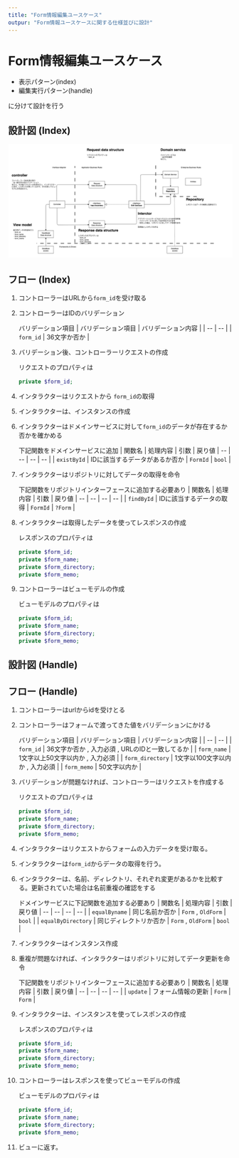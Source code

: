 ```yaml
---
title: "Form情報編集ユースケース"
outpur: "Form情報ユースケースに関する仕様並びに設計"
---
```


# Form情報編集ユースケース

* 表示パターン(index)
* 編集実行パターン(handle)

に分けて設計を行う

## 設計図 (Index)
![設計図(index)](https://github.com/takashiraki/github_image/blob/master/images/adas/form/editIndex.png)

## フロー (Index)

1. コントローラーはURLから`form_id`を受け取る
2. コントローラーはIDのバリデーション

    バリデーション項目
    | バリデーション項目 | バリデーション内容 |
    | -- | -- |
    |  `form_id` | 36文字か否か |

3. バリデーション後、コントローラーリクエストの作成

    リクエストのプロパティは
    ```php
    private $form_id;
    ```

4. インタラクターはリクエストから `form_id`の取得
5. インタラクターは、インスタンスの作成
6. インタラクターはドメインサービスに対して`form_id`のデータが存在するか否かを確かめる

    下記関数をドメインサービスに追加
    | 関数名 | 処理内容 | 引数 | 戻り値
    | -- | -- | -- | -- |
    |  `existById` | IDに該当するデータがあるか否か | `FormId` | `bool` |

7. インタラクターはリポジトリに対してデータの取得を命令

    下記関数をリポジトリインターフェースに追加する必要あり
    | 関数名 | 処理内容 | 引数 | 戻り値
    | -- | -- | -- | -- |
    |  `findById` | IDに該当するデータの取得 | `FormId` | `?Form` |

8. インタラクターは取得したデータを使ってレスポンスの作成

    レスポンスのプロパティは
    ```php
    private $form_id;
    private $form_name;
    private $form_directory;
    private $form_memo;
    ```

9. コントローラーはビューモデルの作成

    ビューモデルのプロパティは
    ```php
    private $form_id;
    private $form_name;
    private $form_directory;
    private $form_memo;
    ```

## 設計図 (Handle)

## フロー (Handle)

1. コントローラーはurlからidを受けとる
2. コントローラーはフォームで渡ってきた値をバリデーションにかける

    バリデーション項目
    | バリデーション項目 | バリデーション内容 |
    | -- | -- |
    | `form_id` | 36文字か否か , 入力必須 , URLのIDと一致してるか |
    | `form_name` | 1文字以上50文字以内か , 入力必須 |
    | `form_directory` | 1文字以100文字以内か , 入力必須 |
    | `form_memo` | 50文字以内か |

3. バリデーションが問題なければ、コントローラーはリクエストを作成する

    リクエストのプロパティは
    ```php
    private $form_id;
    private $form_name;
    private $form_directory;
    private $form_memo;
    ``` 

4. インタラクターはリクエストからフォームの入力データを受け取る。
5. インタラクターは`form_id`からデータの取得を行う。
6. インタラクターは、名前、ディレクトリ、それぞれ変更があるかを比較する。更新されていた場合は名前重複の確認をする

    ドメインサービスに下記関数を追加する必要あり
    | 関数名 | 処理内容 | 引数 | 戻り値
    | -- | -- | -- | -- |
    |  `equalByname` | 同じ名前か否か | `Form` , `OldForm` | `bool` |
    |  `equalByDirectory` | 同じディレクトリか否か | `Form` , `OldForm` | `bool` |

7. インタラクターはインスタンス作成
8. 重複が問題なければ、インタラクターはリポジトリに対してデータ更新を命令

    下記関数をリポジトリインターフェースに追加する必要あり
    | 関数名 | 処理内容 | 引数 | 戻り値
    | -- | -- | -- | -- |
    |  `update` | フォーム情報の更新 | `Form` | `Form` |

9. インタラクターは、インスタンスを使ってレスポンスの作成

    レスポンスのプロパティは
    ```php
    private $form_id;
    private $form_name;
    private $form_directory;
    private $form_memo;
    ``` 

10. コントローラーはレスポンスを使ってビューモデルの作成

    ビューモデルのプロパティは
    ```php
    private $form_id;
    private $form_name;
    private $form_directory;
    private $form_memo;
    ``` 

11. ビューに返す。